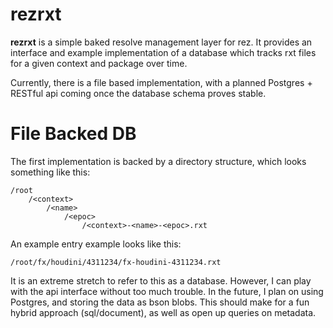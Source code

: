 # rezrxt

**rezrxt** is a simple baked resolve management layer for rez. It provides an interface and example implementation of a database which tracks rxt files for a given context and package over time. 

Currently, there is a file based implementation, with a planned Postgres + RESTful api coming once the database schema proves stable.

# File Backed DB

The first implementation is backed by a directory structure, which looks something like this:

```
/root
    /<context>
        /<name>
            /<epoc>
                /<context>-<name>-<epoc>.rxt
```

An example entry example looks like this:

```
/root/fx/houdini/4311234/fx-houdini-4311234.rxt
```

It is an extreme stretch to refer to this as a database. However, I can play with the api interface without too much trouble. In the future, I plan on using Postgres, and storing the data as bson blobs. This should make for a fun hybrid approach (sql/document), as well as open up queries on metadata.


 
